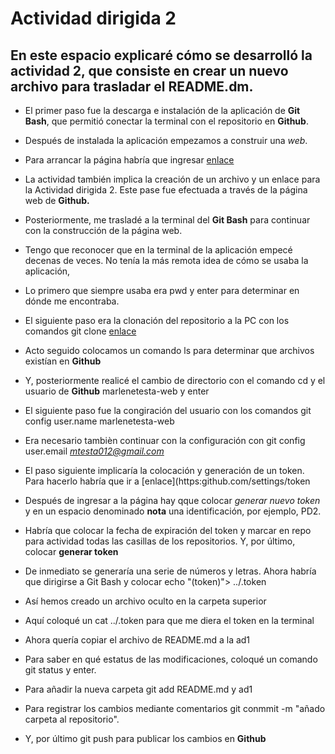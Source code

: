 #  Actividad dirigida  2

## En este espacio explicaré cómo se desarrolló la actividad 2, que consiste en crear un nuevo archivo para trasladar el **README.dm**.  

- El primer paso fue la descarga e instalación de la aplicación de **Git Bash**, que permitió conectar la terminal con el repositorio en **Github**.

- Después de instalada la aplicación empezamos a construir una *web*.

- Para arrancar la página habría que ingresar [enlace](https://github.com/nebrijas/IriaSantos-web/settings/pages)

- La actividad también implica la creación de un  archivo y un enlace para la Actividad dirigida 2.  Este pase fue efectuada a través de la página web de **Github.**

- Posteriormente, me trasladé a la terminal del **Git Bash** para continuar con la construcción de la página web. 

- Tengo que reconocer que en la terminal de la aplicación empecé decenas de veces. No tenía la más remota idea de cómo se usaba la aplicación, 

- Lo primero que siempre usaba era pwd y enter para determinar en dónde me encontraba.

- El siguiente paso era la clonación del repositorio a la PC con los comandos git clone  [enlace](https://github.com/nebrijas/marlenetesta-web)

- Acto seguido colocamos un comando ls para determinar que archivos existían en **Github**

- Y, posteriormente realicé el cambio de directorio con el comando cd  y el usuario de **Github** marlenetesta-web y enter 

- El siguiente paso fue la congiración del usuario con los comandos git config user.name marlenetesta-web

- Era necesario tambièn continuar con la configuración con git config user.email *mtesta012@gmail.com* 

- El paso siguiente implicaría la colocación y generación de un token.  Para hacerlo habría que ir a [enlace](https:github.com/settings/token

- Después de ingresar a la página hay qque colocar *generar nuevo token* y en un espacio denominado **nota** una identificación, por ejemplo, PD2. 

- Habría que colocar la fecha de expiración del token y marcar en repo para actividad todas las casillas de los repositorios.  Y, por último, colocar **generar token**

- De inmediato se generaría una serie de números y letras. Ahora habría que dirigirse a Git Bash y colocar echo "(token)"> ../.token

- Así hemos creado un archivo oculto en la carpeta superior 

- Aquí coloqué un cat ../.token para que me diera el token en la terminal

- Ahora quería copiar el archivo de README.md a la ad1

- Para saber en qué estatus de las modificaciones, coloqué un comando git status y enter. 

- Para añadir la nueva carpeta git add README.md y ad1

- Para registrar los cambios mediante comentarios git conmmit -m "añado carpeta al repositorio". 

- Y, por último git push para publicar los cambios en **Github**